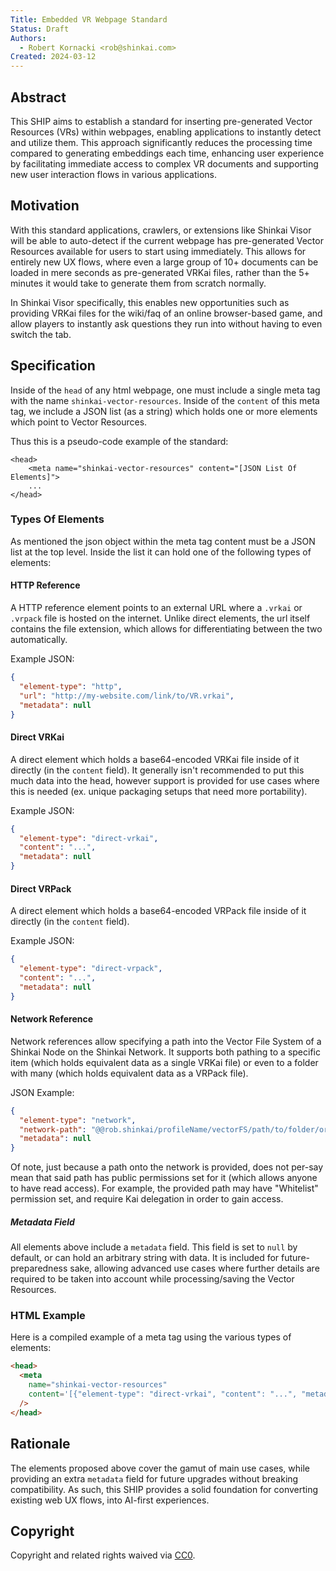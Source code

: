 ```yaml
---
Title: Embedded VR Webpage Standard
Status: Draft
Authors:
  - Robert Kornacki <rob@shinkai.com>
Created: 2024-03-12
---
```


## Abstract

This SHIP aims to establish a standard for inserting pre-generated Vector Resources (VRs) within webpages, enabling applications to instantly detect and utilize them. This approach significantly reduces the processing time compared to generating embeddings each time, enhancing user experience by facilitating immediate access to complex VR documents and supporting new user interaction flows in various applications.

## Motivation

With this standard applications, crawlers, or extensions like Shinkai Visor will be able to auto-detect if the current webpage has pre-generated Vector Resources available for users to start using immediately. This allows for entirely new UX flows, where even a large group of 10+ documents can be loaded in mere seconds as pre-generated VRKai files, rather than the 5+ minutes it would take to generate them from scratch normally.

In Shinkai Visor specifically, this enables new opportunities such as providing VRKai files for the wiki/faq of an online browser-based game, and allow players to instantly ask questions they run into without having to even switch the tab.

## Specification

Inside of the `head` of any html webpage, one must include a single meta tag with the name `shinkai-vector-resources`. Inside of the `content` of this meta tag, we include a JSON list (as a string) which holds one or more elements which point to Vector Resources.

Thus this is a pseudo-code example of the standard:

```
<head>
    <meta name="shinkai-vector-resources" content="[JSON List Of Elements]">
    ...
</head>

```

### Types Of Elements

As mentioned the json object within the meta tag content must be a JSON list at the top level. Inside the list it can hold one of the following types of elements:

#### HTTP Reference

A HTTP reference element points to an external URL where a `.vrkai` or `.vrpack` file is hosted on the internet. Unlike direct elements, the url itself contains the file extension, which allows for differentiating between the two automatically.

Example JSON:

```json
{
  "element-type": "http",
  "url": "http://my-website.com/link/to/VR.vrkai",
  "metadata": null
}
```

#### Direct VRKai

A direct element which holds a base64-encoded VRKai file inside of it directly (in the `content` field). It generally isn't recommended to put this much data into the head, however support is provided for use cases where this is needed (ex. unique packaging setups that need more portability).

Example JSON:

```json
{
  "element-type": "direct-vrkai",
  "content": "...",
  "metadata": null
}
```

#### Direct VRPack

A direct element which holds a base64-encoded VRPack file inside of it directly (in the `content` field).

Example JSON:

```json
{
  "element-type": "direct-vrpack",
  "content": "...",
  "metadata": null
}
```

#### Network Reference

Network references allow specifying a path into the Vector File System of a Shinkai Node on the Shinkai Network. It supports both pathing to a specific item (which holds equivalent data as a single VRKai file) or even to a folder with many (which holds equivalent data as a VRPack file).

JSON Example:

```json
{
  "element-type": "network",
  "network-path": "@@rob.shinkai/profileName/vectorFS/path/to/folder/or/item",
  "metadata": null
}
```

Of note, just because a path onto the network is provided, does not per-say mean that said path has public permissions set for it (which allows anyone to have read access). For example, the provided path may have "Whitelist" permission set, and require Kai delegation in order to gain access.

##### Metadata Field

All elements above include a `metadata` field. This field is set to `null` by default, or can hold an arbitrary string with data. It is included for future-preparedness sake, allowing advanced use cases where further details are required to be taken into account while processing/saving the Vector Resources.

### HTML Example

Here is a compiled example of a meta tag using the various types of elements:

```html
<head>
  <meta
    name="shinkai-vector-resources"
    content='[{"element-type": "direct-vrkai", "content": "...", "metadata": null}, {"element-type": "http", "url": "http://my-website.com/link/to/VR.vrkai", "metadata": null}, {"element-type": "network", "network-path": "@@rob.shinkai/profileName/vectorFS/path/to/folder/or/item", "metadata": null}]'
  />
</head>
```

## Rationale

The elements proposed above cover the gamut of main use cases, while providing an extra `metadata` field for future upgrades without breaking compatibility. As such, this SHIP provides a solid foundation for converting existing web UX flows, into AI-first experiences.

## Copyright

Copyright and related rights waived via [CC0](../LICENSE.md).
